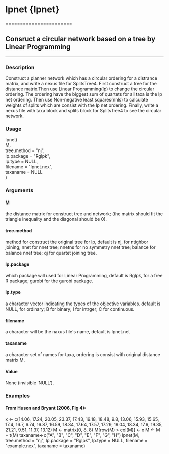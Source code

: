 # lpnet {lpnet}
=======================
## Consruct a circular network based on a tree by Linear Programming
----------------------------------------------------------------------
### Description
Construct a planner network which has a circular ordering for a distrance matrix, and write a nexus file for SplitsTree4. First construct a tree for the distance matrix.Then use Linear Programming(lp) to change the circular ordering. The ordering have the biggest sum of quartets for all taxa is the lp net ordering. Then use Non-negative least squares(nnls) to calculate weights of splits which are consist with the lp net ordering. Finally, write a nexus file with taxa block and splits block for SplitsTree4 to see the circular network.

### Usage<br>
lpnet(<br>
  M,<br>
  tree.method = "nj",<br>
  lp.package = "Rglpk",<br>
  lp.type = NULL,<br>
  filename = "lpnet.nex",<br>
  taxaname = NULL<br>
)

### Arguments
#### M	
the distance matrix for construct tree and network; (the matrix should fit the triangle inequality and the diagonal should be 0).

#### tree.method	
method for construct the original tree for lp, default is nj, for ntighbor joining; nnet for nnet tree; nnetns for no symmetry nnet tree; balance for balance nnet tree; qj for quartet joining tree.

#### lp.package	
which package will used for Linear Programming, default is Rglpk, for a free R package; gurobi for the gurobi package.

#### lp.type	
a character vector indicating the types of the objective variables. default is NULL, for ordinary; B for binary; I for intrger; C for continuous.

#### filename	
a character will be the naxus file's name, default is lpnet.net

#### taxaname	
a character set of names for taxa, ordering is consist with original distance matrix M.

#### Value
None (invisible ‘NULL’).

### Examples
#### From Huson and Bryant (2006, Fig 4):
x <- c(14.06, 17.24, 20.05, 23.37, 17.43, 19.18, 18.48, 9.8, 13.06, 15.93, 15.65,
       17.4, 16.7, 6.74, 16.87, 16.59, 18.34, 17.64, 17.57, 17.29, 19.04, 18.34,
       17.6, 19.35, 21.21, 9.51, 11.37, 13.12)
M <- matrix(0, 8, 8)
M[row(M) > col(M)] <- x
M <- M + t(M)
taxaname<-c("A", "B", "C", "D", "E", "F", "G", "H")
lpnet(M,
      tree.method = "nj",
      lp.package = "Rglpk",
      lp.type = NULL,
      filename = "example.nex",
      taxaname = taxaname)
